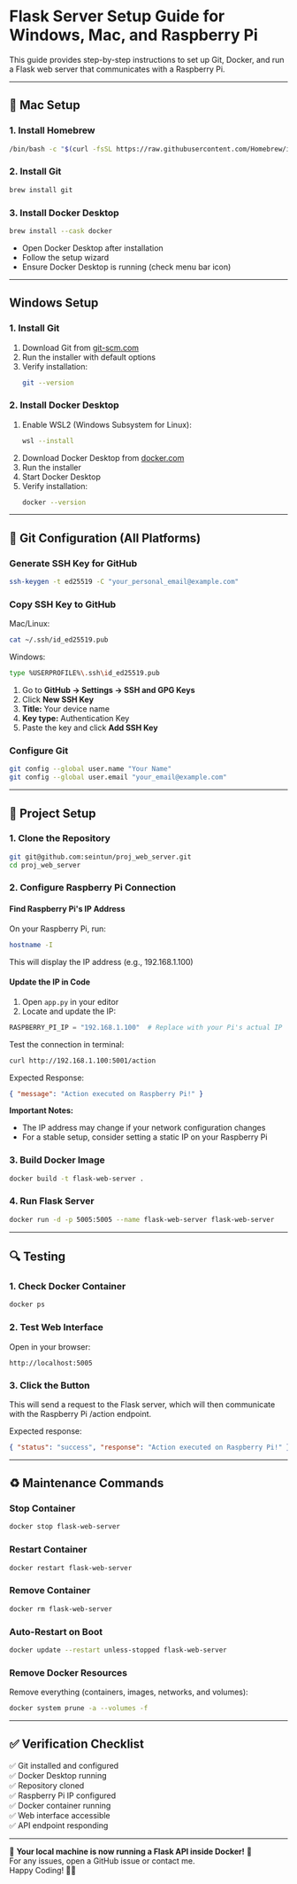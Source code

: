 # Flask Server Setup Guide for Windows, Mac, and Raspberry Pi

This guide provides step-by-step instructions to set up Git, Docker, and run a Flask web server that communicates with a Raspberry Pi.

---

## 🍎 **Mac Setup**

### **1. Install Homebrew**

```sh
/bin/bash -c "$(curl -fsSL https://raw.githubusercontent.com/Homebrew/install/HEAD/install.sh)"
```

### **2. Install Git**

```sh
brew install git
```

### **3. Install Docker Desktop**

```sh
brew install --cask docker
```

- Open Docker Desktop after installation
- Follow the setup wizard
- Ensure Docker Desktop is running (check menu bar icon)

---

## **Windows Setup**

### **1. Install Git**

1. Download Git from [git-scm.com](https://git-scm.com/download/windows)
2. Run the installer with default options
3. Verify installation:
   ```sh
   git --version
   ```

### **2. Install Docker Desktop**

1. Enable WSL2 (Windows Subsystem for Linux):
   ```sh
   wsl --install
   ```
2. Download Docker Desktop from [docker.com](https://www.docker.com/products/docker-desktop)
3. Run the installer
4. Start Docker Desktop
5. Verify installation:
   ```sh
   docker --version
   ```

---

## 🔑 **Git Configuration (All Platforms)**

### **Generate SSH Key for GitHub**

```sh
ssh-keygen -t ed25519 -C "your_personal_email@example.com"
```

### **Copy SSH Key to GitHub**

Mac/Linux:

```sh
cat ~/.ssh/id_ed25519.pub
```

Windows:

```sh
type %USERPROFILE%\.ssh\id_ed25519.pub
```

1. Go to **GitHub → Settings → SSH and GPG Keys**
2. Click **New SSH Key**
3. **Title:** Your device name
4. **Key type:** Authentication Key
5. Paste the key and click **Add SSH Key**

### **Configure Git**

```sh
git config --global user.name "Your Name"
git config --global user.email "your_email@example.com"
```

---

## 📁 **Project Setup**

### **1. Clone the Repository**

```sh
git git@github.com:seintun/proj_web_server.git
cd proj_web_server
```

### **2. Configure Raspberry Pi Connection**

#### Find Raspberry Pi's IP Address

On your Raspberry Pi, run:

```sh
hostname -I
```

This will display the IP address (e.g., 192.168.1.100)

#### Update the IP in Code

1. Open `app.py` in your editor
2. Locate and update the IP:

```python
RASPBERRY_PI_IP = "192.168.1.100"  # Replace with your Pi's actual IP
```

Test the connection in terminal:

```sh
curl http://192.168.1.100:5001/action
```

Expected Response:

```json
{ "message": "Action executed on Raspberry Pi!" }
```

**Important Notes:**

- The IP address may change if your network configuration changes
- For a stable setup, consider setting a static IP on your Raspberry Pi

### **3. Build Docker Image**

```sh
docker build -t flask-web-server .
```

### **4. Run Flask Server**

```sh
docker run -d -p 5005:5005 --name flask-web-server flask-web-server
```

---

## 🔍 **Testing**

### **1. Check Docker Container**

```sh
docker ps
```

### **2. Test Web Interface**

Open in your browser:

```
http://localhost:5005
```

### **3. Click the Button**

This will send a request to the Flask server, which will then communicate with the Raspberry Pi /action endpoint.

Expected response:

```json
{ "status": "success", "response": "Action executed on Raspberry Pi!" }
```

---

## ♻️ **Maintenance Commands**

### **Stop Container**

```sh
docker stop flask-web-server
```

### **Restart Container**

```sh
docker restart flask-web-server
```

### **Remove Container**

```sh
docker rm flask-web-server
```

### **Auto-Restart on Boot**

```sh
docker update --restart unless-stopped flask-web-server
```

### **Remove Docker Resources**

Remove everything (containers, images, networks, and volumes):

```sh
docker system prune -a --volumes -f
```

---

## ✅ **Verification Checklist**

✅ Git installed and configured  
✅ Docker Desktop running  
✅ Repository cloned  
✅ Raspberry Pi IP configured  
✅ Docker container running  
✅ Web interface accessible  
✅ API endpoint responding

---

🚀 **Your local machine is now running a Flask API inside Docker!** 🎯  
For any issues, open a GitHub issue or contact me.  
Happy Coding! 🔦💪
